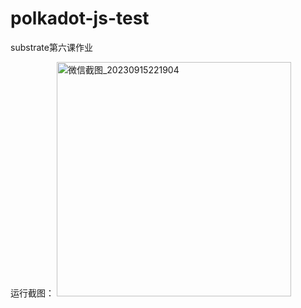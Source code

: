 # polkadot-js-test
substrate第六课作业

运行截图：
<img width="375" alt="微信截图_20230915221904" src="https://github.com/lvyongnj/polkadot-js-test/assets/10841763/9346a499-4409-41f4-8278-8a63b760cf6d">

